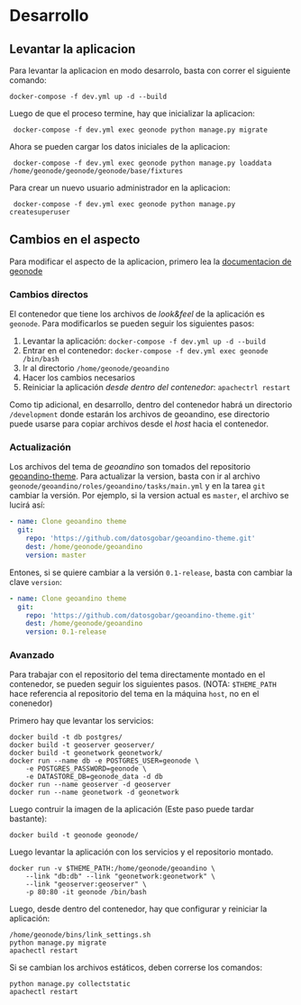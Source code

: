 # Desarrollo

## Levantar la aplicacion

Para levantar la aplicacion en modo desarrolo, basta con correr el siguiente comando:

    docker-compose -f dev.yml up -d --build

Luego de que el proceso termine, hay que inicializar la aplicacion:

     docker-compose -f dev.yml exec geonode python manage.py migrate

Ahora se pueden cargar los datos iniciales de la aplicacion:

     docker-compose -f dev.yml exec geonode python manage.py loaddata /home/geonode/geonode/geonode/base/fixtures

Para crear un nuevo usuario administrador en la aplicacion:

     docker-compose -f dev.yml exec geonode python manage.py createsuperuser

## Cambios en el aspecto

Para modificar el aspecto de la aplicacion, primero lea la [documentacion de geonode](https://geonode.readthedocs.io/en/master/tutorials/admin/customize_lookfeel/customize/theme_admin.html)

### Cambios directos

El contenedor que tiene los archivos de *look&feel* de la aplicación es `geonode`.
Para modificarlos se pueden seguir los siguientes pasos:

1. Levantar la aplicación: `docker-compose -f dev.yml up -d --build`
1. Entrar en el contenedor: `docker-compose -f dev.yml exec geonode /bin/bash`
1. Ir al directorio `/home/geonode/geoandino`
1. Hacer los cambios necesarios
1. Reiniciar la aplicación *desde dentro del contenedor*: `apachectrl restart`

Como tip adicional, en desarrollo, dentro del contenedor habrá un directorio `/development` donde estarán los archivos de geoandino, ese directorio puede usarse para copiar archivos desde el *host* hacia el contenedor.

### Actualización

Los archivos del tema de *geoandino* son tomados del repositorio [geoandino-theme](https://github.com/datosgobar/geoandino-theme).
Para actualizar la version, basta con ir al archivo `geonode/geoandino/roles/geoandino/tasks/main.yml` y en la tarea `git` cambiar la versión.
Por ejemplo, si la version actual es `master`, el archivo se lucirá así:

```yml
- name: Clone geoandino theme
  git:
    repo: 'https://github.com/datosgobar/geoandino-theme.git'
    dest: /home/geonode/geoandino
    version: master
```

Entones, si se quiere cambiar a la versión `0.1-release`, basta con cambiar la clave `version`:

```yml
- name: Clone geoandino theme
  git:
    repo: 'https://github.com/datosgobar/geoandino-theme.git'
    dest: /home/geonode/geoandino
    version: 0.1-release
```

### Avanzado

Para trabajar con el repositorio del tema directamente montado en el contenedor, se pueden seguir los siguientes pasos.
(NOTA: `$THEME_PATH` hace referencia al repositorio del tema en la máquina `host`, no en el conenedor)

Primero hay que levantar los servicios:

    docker build -t db postgres/
    docker build -t geoserver geoserver/
    docker build -t geonetwork geonetwork/
    docker run --name db -e POSTGRES_USER=geonode \
        -e POSTGRES_PASSWORD=geonode \
        -e DATASTORE_DB=geonode_data -d db
    docker run --name geoserver -d geoserver
    docker run --name geonetwork -d geonetwork

Luego contruir la imagen de la aplicación (Este paso puede tardar bastante):

    docker build -t geonode geonode/

Luego levantar la aplicación con los servicios y el repositorio montado.

    docker run -v $THEME_PATH:/home/geonode/geoandino \
        --link "db:db" --link "geonetwork:geonetwork" \
        --link "geoserver:geoserver" \
        -p 80:80 -it geonode /bin/bash

Luego, desde dentro del contenedor, hay que configurar y reiniciar la aplicación:

    /home/geonode/bins/link_settings.sh
    python manage.py migrate
    apachectl restart

Si se cambian los archivos estáticos, deben correrse los comandos:

    python manage.py collectstatic
    apachectl restart